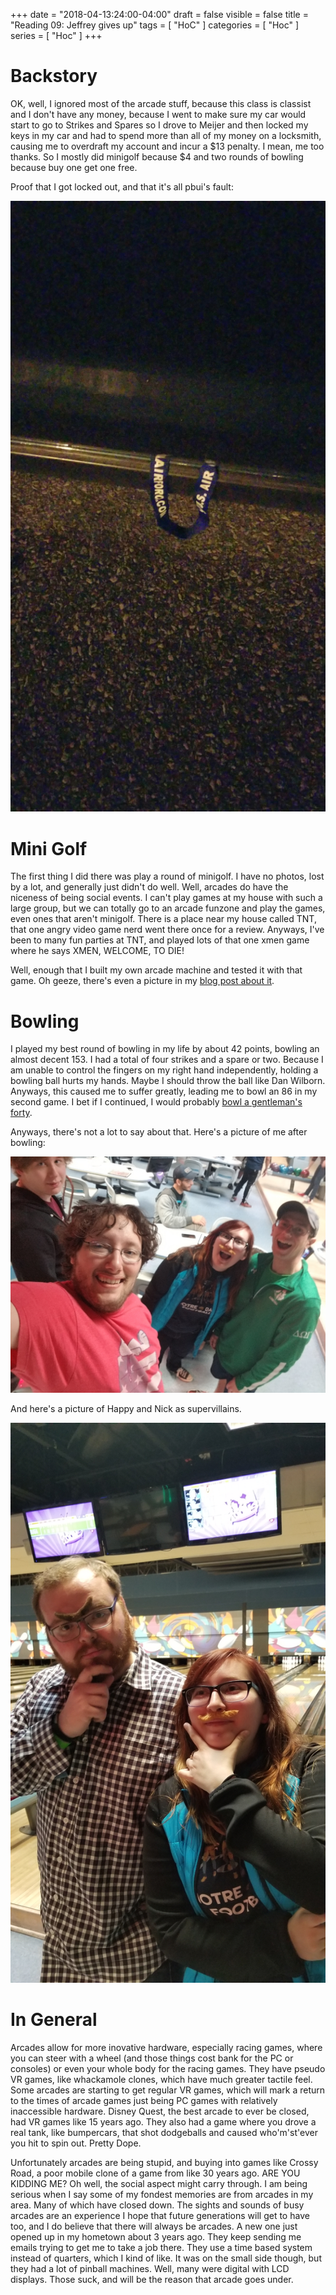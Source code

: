 +++
date = "2018-04-13:24:00-04:00"
draft = false
visible = false
title = "Reading 09: Jeffrey gives up"
tags = [ "HoC" ]
categories = [ "Hoc" ]
series = [ "Hoc" ]
+++

Backstory
===

OK, well, I ignored most of the arcade stuff, because this class is classist and I don't have any money,
because I went to make sure my car would start to go to Strikes and Spares so I drove to Meijer and then locked
my keys in my car and had to spend more than all of my money on a locksmith, causing me to overdraft my account
and incur a $13 penalty. I mean, me too thanks. So I mostly did minigolf because $4 and two rounds of bowling
because buy one get one free.

Proof that I got locked out, and that it's all pbui's fault:

![sadness](sad.jpg)


Mini Golf
===

The first thing I did there was play a round of minigolf. I have no photos, lost by a lot, and generally just
didn't do well. Well, arcades do have the niceness of being social events. I can't play games at my house with
such a large group, but we can totally go to an arcade funzone and play the games, even ones that aren't minigolf.
There is a place near my house called TNT, that one angry video game nerd went there once for a review. Anyways,
I've been to many fun parties at TNT, and played lots of that one xmen game where he says XMEN, WELCOME, TO DIE!

Well, enough that I built my own arcade machine and tested it with that game. Oh geeze, there's even
a picture in my [blog post about it](https://johnwesthoff.com/projects/arcademachine/).

Bowling
===

I played my best round of bowling in my life by about 42 points, bowling an almost decent 153. I had a total of
four strikes and a spare or two. Because I am unable to control the fingers on my right hand independently,
holding a bowling ball hurts my hands. Maybe I should throw the ball like Dan Wilborn. Anyways, this caused
me to suffer greatly, leading me to bowl an 86 in my second game. I bet if I continued, I would probably
[bowl a gentleman's forty](https://www.youtube.com/watch?v=T_LDnkKKd3Y).

Anyways, there's not a lot to say about that. Here's a picture of me after bowling:

![me](me.jpg)

And here's a picture of Happy and Nick as supervillains.

![happy](happy.jpg)

In General
===

Arcades allow for more inovative hardware, especially racing games, where you can steer with a wheel (and those
things cost bank for the PC or consoles) or even your whole body for the racing games. They have pseudo VR games,
like whackamole clones, which have much greater tactile feel. Some arcades are starting to get regular VR games,
which will mark a return to the times of arcade games just being PC games with relatively inaccessible hardware.
Disney Quest, the best arcade to ever be closed, had VR games like 15 years ago. They also had a game where you
drove a real tank, like bumpercars, that shot dodgeballs and caused who'm'st'ever you hit to spin out. Pretty Dope.

Unfortunately arcades are being stupid, and buying into games like Crossy Road, a poor mobile clone of a
game from like 30 years ago. ARE YOU KIDDING ME? Oh well, the social aspect might carry through. I am being
serious when I say some of my fondest memories are from arcades in my area. Many of which have closed down.
The sights and sounds of busy arcades are an experience I hope that future generations will get to have too,
and I do believe that there will always be arcades. A new one just opened up in my hometown about 3 years ago.
They keep sending me emails trying to get me to take a job there. They use a time based system instead of quarters,
which I kind of like. It was on the small side though, but they had a lot of pinball machines. Well, many
were digital with LCD displays. Those suck, and will be the reason that arcade goes under.
